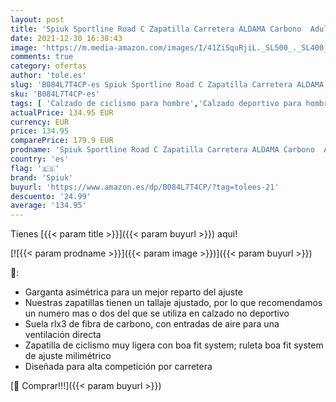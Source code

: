 ```yaml
---
layout: post
title: 'Spiuk Sportline Road C Zapatilla Carretera ALDAMA Carbono  Adultos Unisex  Blanco Mate  T. 43'
date: 2021-12-30 16:38:43
image: 'https://m.media-amazon.com/images/I/41ZiSquRjiL._SL500_._SL400_.jpg'
comments: true
category: ofertas
author: 'tole.es'
slug: 'B084L7T4CP-es Spiuk Sportline Road C Zapatilla Carretera ALDAMA Carbono...'
sku: 'B084L7T4CP-es'
tags: [ 'Calzado de ciclismo para hombre','Calzado deportivo para hombre','Zapatillas y calzado deportivo para hombre','Zapatos','Zapatos para hombre','Zapatos y complementos','spiuk','zapatilla', ]
actualPrice: 134.95 EUR
currency: EUR
price: 134.95
comparePrice: 179.9 EUR
prodname: 'Spiuk Sportline Road C Zapatilla Carretera ALDAMA Carbono  Adultos Unisex  Blanco Mate  T. 43'
country: 'es'
flag: '🇪🇸'
brand: 'Spiuk'
buyurl: 'https://www.amazon.es/dp/B084L7T4CP/?tag=tolees-21'
descuento: '24.99'
average: '134.95'
---
```


Tienes [{{< param title >}}]({{< param buyurl >}}) aqui!

[![{{< param prodname >}}]({{< param image >}})]({{< param buyurl >}})

🔎:

- Garganta asimétrica para un mejor reparto del ajuste
- Nuestras zapatillas tienen un tallaje ajustado, por lo que recomendamos un numero mas o dos del que se utiliza en calzado no deportivo
- Suela rlx3 de fibra de carbono, con entradas de aire para una ventilación directa
- Zapatilla de ciclismo muy ligera con boa fit system; ruleta boa fit system de ajuste milimétrico
- Diseñada para alta competición por carretera

[🛒 Comprar!!!]({{< param buyurl >}})

